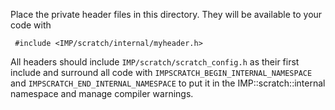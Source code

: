 Place the private header files in this directory. They will be
available to your code with

     #include <IMP/scratch/internal/myheader.h>

All headers should include `IMP/scratch/scratch_config.h` as their
first include and surround all code with `IMPSCRATCH_BEGIN_INTERNAL_NAMESPACE`
and `IMPSCRATCH_END_INTERNAL_NAMESPACE` to put it in the
IMP::scratch::internal namespace and manage compiler warnings.

